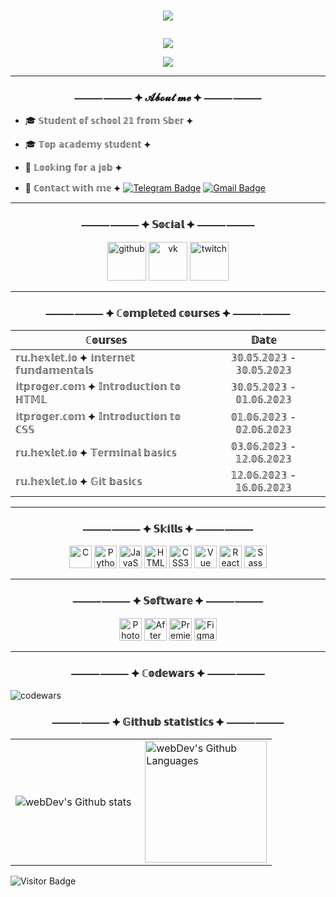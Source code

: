 
#  <p align="center"><img src="https://aniyuki.com/wp-content/uploads/2021/12/aniyuki-my-hero-academia-40.gif" /></p>
<p align="center"><a href="https://www.github.com/arffei" target="_blank" rel="noreferrer"><img
src="https://img.shields.io/github/followers/arffei?logo=github&style=for-the-badge&color=ef4444&labelColor=1c1917" /></a></p>
<p align="center"><a href="https://www.twitch.tv/arffei" target="_blank" rel="noreferrer"><img
src="https://img.shields.io/twitch/status/arffei?logo=twitchsx&style=for-the-badge&color=0891b2&labelColor=1c1917&label=TWITCH+STATUS" /></a></p>

---

### <p align="center">⸻⸻ ⯌ 𝓐𝓫𝓸𝓾𝓽 𝓶𝓮 ⯌ ⸻⸻</p>

- 🎓 𝕊𝕥𝕦𝕕𝕖𝕟𝕥 𝕠𝕗 𝕤𝕔𝕙𝕠𝕠𝕝 𝟚𝟙 𝕗𝕣𝕠𝕞 𝕊𝕓𝕖𝕣 ⯌

- 🎓 𝕋𝕠𝕡 𝕒𝕔𝕒𝕕𝕖𝕞𝕪 𝕤𝕥𝕦𝕕𝕖𝕟𝕥 ⯌

- 💼 𝕃𝕠𝕠𝕜𝕚𝕟𝕘 𝕗𝕠𝕣 𝕒 𝕛𝕠𝕓 ⯌

- 📌 ℂ𝕠𝕟𝕥𝕒𝕔𝕥 𝕨𝕚𝕥𝕙 𝕞𝕖  ⯌  [![Telegram Badge](https://img.shields.io/badge/-arffei-blue?style=flat&logo=Telegram&logoColor=white)](https://t.me/arffei) [![Gmail Badge](https://img.shields.io/badge/-Gmail-red?style=flat&logo=Gmail&logoColor=white)](mailto:arffei.storm@gmail.com)

---

### <p align="center">⸻⸻ ⯌ 𝕊𝕠𝕔𝕚𝕒𝕝 ⯌ ⸻⸻</p>

<!-- <p align="center"><a href="https://ibb.co/gDh7mwD"><img src="https://i.ibb.co/gDh7mwD/reddit.png" width="62" height="62" alt="reddit" border="0"></a> 
<a href="https://ibb.co/2jWfsbg"><img src="https://i.ibb.co/2jWfsbg/youtube.png" width="62" height="62" alt="youtube" border="0"></a> --> 
<p align="center"><a href="https://github.com/Arffei"><img src="https://i.ibb.co/j49Fssy/github.png" width="62" height="62" alt="github" border="0"></a> 
<a href="https://vk.com/arffei"><img src="https://i.ibb.co/F8V2GPw/vk.png" width="62" height="62" alt="vk" border="0"></a> 
<a href="https://www.twitch.tv/arffei"><img src="https://i.ibb.co/frh2ftf/twitch.png" width="62" height="62" alt="twitch" border="0"></a></p> 

---

### <p align="center">⸻⸻ ⯌ ℂ𝕠𝕞𝕡𝕝𝕖𝕥𝕖𝕕 𝕔𝕠𝕦𝕣𝕤𝕖𝕤 ⯌ ⸻⸻</p>

| ℂ𝕠𝕦𝕣𝕤𝕖𝕤                                                        | 𝔻𝕒𝕥𝕖             |
| ----------------------------------------------------------------| :---------------: |
| 𝕣𝕦.𝕙𝕖𝕩𝕝𝕖𝕥.𝕚𝕠 ⯌ 𝕚𝕟𝕥𝕖𝕣𝕟𝕖𝕥 𝕗𝕦𝕟𝕕𝕒𝕞𝕖𝕟𝕥𝕒𝕝𝕤                         | 𝟛𝟘.𝟘𝟝.𝟚𝟘𝟚𝟛 - 𝟛𝟘.𝟘𝟝.𝟚𝟘𝟚𝟛 |
| 𝕚𝕥𝕡𝕣𝕠𝕘𝕖𝕣.𝕔𝕠𝕞 ⯌ 𝕀𝕟𝕥𝕣𝕠𝕕𝕦𝕔𝕥𝕚𝕠𝕟 𝕥𝕠 ℍ𝕋𝕄𝕃                         | 𝟛𝟘.𝟘𝟝.𝟚𝟘𝟚𝟛 - 𝟘𝟙.𝟘𝟞.𝟚𝟘𝟚𝟛 |
| 𝕚𝕥𝕡𝕣𝕠𝕘𝕖𝕣.𝕔𝕠𝕞 ⯌ 𝕀𝕟𝕥𝕣𝕠𝕕𝕦𝕔𝕥𝕚𝕠𝕟 𝕥𝕠 ℂ𝕊𝕊                           | 𝟘𝟙.𝟘𝟞.𝟚𝟘𝟚𝟛 - 𝟘𝟚.𝟘𝟞.𝟚𝟘𝟚𝟛 |
| 𝕣𝕦.𝕙𝕖𝕩𝕝𝕖𝕥.𝕚𝕠 ⯌ 𝕋𝕖𝕣𝕞𝕚𝕟𝕒𝕝 𝕓𝕒𝕤𝕚𝕔𝕤                                | 𝟘𝟛.𝟘𝟞.𝟚𝟘𝟚𝟛 - 𝟙𝟚.𝟘𝟞.𝟚𝟘𝟚𝟛 |
| 𝕣𝕦.𝕙𝕖𝕩𝕝𝕖𝕥.𝕚𝕠 ⯌ 𝔾𝕚𝕥 𝕓𝕒𝕤𝕚𝕔𝕤                                      | 𝟙𝟚.𝟘𝟞.𝟚𝟘𝟚𝟛 - 𝟙𝟞.𝟘𝟞.𝟚𝟘𝟚𝟛 |

---

### <p align="center">⸻⸻ ⯌ 𝕊𝕜𝕚𝕝𝕝𝕤 ⯌ ⸻⸻</p>

<p align="center">
<a href="https://docs.microsoft.com/en-us/cpp/?view=msvc-170" target="_blank" rel="noreferrer"><img src="https://raw.githubusercontent.com/danielcranney/readme-generator/main/public/icons/skills/c-colored.svg" width="36" height="36" alt="C" /></a>
<a href="https://www.python.org/" target="_blank" rel="noreferrer"><img src="https://raw.githubusercontent.com/danielcranney/readme-generator/main/public/icons/skills/python-colored.svg" width="36" height="36" alt="Python" /></a>
<a href="https://developer.mozilla.org/en-US/docs/Web/JavaScript" target="_blank" rel="noreferrer"><img src="https://raw.githubusercontent.com/danielcranney/readme-generator/main/public/icons/skills/javascript-colored.svg" width="36" height="36" alt="JavaScript" /></a>
<a href="https://developer.mozilla.org/en-US/docs/Glossary/HTML5" target="_blank" rel="noreferrer"><img src="https://raw.githubusercontent.com/danielcranney/readme-generator/main/public/icons/skills/html5-colored.svg" width="36" height="36" alt="HTML5" /></a>
<a href="https://www.w3.org/TR/CSS/#css" target="_blank" rel="noreferrer"><img src="https://raw.githubusercontent.com/danielcranney/readme-generator/main/public/icons/skills/css3-colored.svg" width="36" height="36" alt="CSS3" /></a>
<a href="https://vuejs.org/" target="_blank" rel="noreferrer"><img src="https://raw.githubusercontent.com/danielcranney/readme-generator/main/public/icons/skills/vuejs-colored.svg" width="36" height="36" alt="Vue" /></a>
<a href="https://reactjs.org/" target="_blank" rel="noreferrer"><img src="https://raw.githubusercontent.com/danielcranney/readme-generator/main/public/icons/skills/react-colored.svg" width="36" height="36" alt="React" /></a>
<a href="https://sass-lang.com/" target="_blank" rel="noreferrer"><img src="https://raw.githubusercontent.com/danielcranney/readme-generator/main/public/icons/skills/sass-colored.svg" width="36" height="36" alt="Sass" /></a>
</p>

---

### <p align="center">⸻⸻ ⯌ 𝕊𝕠𝕗𝕥𝕨𝕒𝕣𝕖 ⯌ ⸻⸻</p>

<p align="center">
<a href="https://www.adobe.com/uk/products/photoshop.html" target="_blank" rel="noreferrer"><img src="https://raw.githubusercontent.com/danielcranney/readme-generator/main/public/icons/skills/photoshop-colored.svg" width="36" height="36" alt="Photoshop" /></a>
<a href="https://www.adobe.com/uk/products/aftereffects.html" target="_blank" rel="noreferrer"><img src="https://raw.githubusercontent.com/danielcranney/readme-generator/main/public/icons/skills/aftereffects-colored.svg" width="36" height="36" alt="After Effects" /></a>
<a href="https://www.adobe.com/uk/products/premiere.html" target="_blank" rel="noreferrer"><img src="https://raw.githubusercontent.com/danielcranney/readme-generator/main/public/icons/skills/premierepro-colored.svg" width="36" height="36" alt="Premiere Pro" /></a>
<a href="https://www.figma.com/" target="_blank" rel="noreferrer"><img src="https://raw.githubusercontent.com/danielcranney/readme-generator/main/public/icons/skills/figma-colored.svg" width="36" height="36" alt="Figma" /></a>
</p>

---

### <p align="center">⸻⸻ ⯌ ℂ𝕠𝕕𝕖𝕨𝕒𝕣𝕤 ⯌ ⸻⸻</p>

![codewars](https://www.codewars.com/users/Arffei/badges/large)

### <p align="center">⸻⸻ ⯌ 𝔾𝕚𝕥𝕙𝕦𝕓 𝕤𝕥𝕒𝕥𝕚𝕤𝕥𝕚𝕔𝕤 ⯌ ⸻⸻</p>

<table>
  <tr>
    <td>
      <img align="left" src="http://github-readme-streak-stats.herokuapp.com?user=arffei&theme=dark&background=000000" alt="webDev's Github stats" />
    </td>
    <td>
      <img height="195px" align="right" alt="webDev's Github Languages" src="https://github-readme-stats-sigma-five.vercel.app/api/top-langs/?username=arffei&layout=compact&theme=vision-friendly-dark" />
    </td>
  </tr>
</table>

![Visitor Badge](https://visitor-badge.laobi.icu/badge?page_id=arffei)
